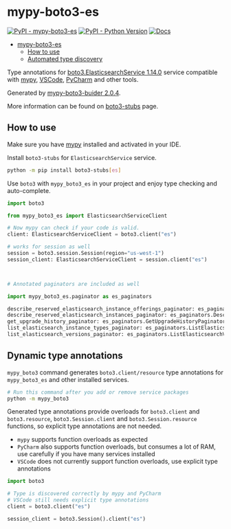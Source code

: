 # mypy-boto3-es

[![PyPI - mypy-boto3-es](https://img.shields.io/pypi/v/mypy-boto3-es.svg?color=blue)](https://pypi.org/project/mypy-boto3-es)
[![PyPI - Python Version](https://img.shields.io/pypi/pyversions/mypy-boto3-es.svg?color=blue)](https://pypi.org/project/mypy-boto3-es)
[![Docs](https://img.shields.io/readthedocs/mypy-boto3-builder.svg?color=blue)](https://mypy-boto3-builder.readthedocs.io/)

- [mypy-boto3-es](#mypy-boto3-es)
  - [How to use](#how-to-use)
  - [Automated type discovery](#automated-type-discovery)

Type annotations for
[boto3.ElasticsearchService 1.14.0](https://boto3.amazonaws.com/v1/documentation/api/1.14.0/reference/services/es.html#ElasticsearchService) service
compatible with [mypy](https://github.com/python/mypy), [VSCode](https://code.visualstudio.com/),
[PyCharm](https://www.jetbrains.com/pycharm/) and other tools.

Generated by [mypy-boto3-buider 2.0.4](https://github.com/vemel/mypy_boto3_builder).

More information can be found on [boto3-stubs](https://pypi.org/project/boto3-stubs/) page.

## How to use

Make sure you have [mypy](https://github.com/python/mypy) installed and activated in your IDE.

Install `boto3-stubs` for `ElasticsearchService` service.

```bash
python -m pip install boto3-stubs[es]
```

Use `boto3` with `mypy_boto3_es` in your project and enjoy type checking and auto-complete.

```python
import boto3

from mypy_boto3_es import ElasticsearchServiceClient

# Now mypy can check if your code is valid.
client: ElasticsearchServiceClient = boto3.client("es")

# works for session as well
session = boto3.session.Session(region="us-west-1")
session_client: ElasticsearchServiceClient = session.client("es")



# Annotated paginators are included as well

import mypy_boto3_es.paginator as es_paginators

describe_reserved_elasticsearch_instance_offerings_paginator: es_paginators.DescribeReservedElasticsearchInstanceOfferingsPaginator = client.get_paginator("describe_reserved_elasticsearch_instance_offerings")
describe_reserved_elasticsearch_instances_paginator: es_paginators.DescribeReservedElasticsearchInstancesPaginator = client.get_paginator("describe_reserved_elasticsearch_instances")
get_upgrade_history_paginator: es_paginators.GetUpgradeHistoryPaginator = client.get_paginator("get_upgrade_history")
list_elasticsearch_instance_types_paginator: es_paginators.ListElasticsearchInstanceTypesPaginator = client.get_paginator("list_elasticsearch_instance_types")
list_elasticsearch_versions_paginator: es_paginators.ListElasticsearchVersionsPaginator = client.get_paginator("list_elasticsearch_versions")
```

## Dynamic type annotations

`mypy_boto3` command generates `boto3.client/resource` type annotations for
`mypy_boto3_es` and other installed services.

```bash
# Run this command after you add or remove service packages
python -m mypy_boto3
```

Generated type annotations provide overloads for `boto3.client` and `boto3.resource`,
`boto3.Session.client` and `boto3.Session.resource` functions,
so explicit type annotations are not needed.

- `mypy` supports function overloads as expected
- `PyCharm` also supports function overloads, but consumes a lot of RAM, use carefully if you have many services installed
- `VSCode` does not currently support function overloads, use explicit type annotations

```python
import boto3

# Type is discovered correctly by mypy and PyCharm
# VSCode still needs explicit type annotations
client = boto3.client("es")

session_client = boto3.Session().client("es")
```